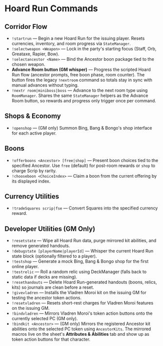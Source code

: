 # Hoard Run Commands

## Corridor Flow
- `!startrun` — Begin a new Hoard Run for the issuing player. Resets currencies, inventory, and room progress via `StateManager`.
- `!selectweapon <Weapon>` — Lock in the party's starting focus (Staff, Orb, Greataxe, Rapier, Bow).
- `!selectancestor <Name>` — Bind the Ancestor boon package tied to the chosen weapon.
- **Advance Room button (GM whisper)** — Progress the scripted Hoard Run flow (ancestor prompts, free boon phase, room counter). The button fires the legacy `!nextroom` command so totals stay in sync with manual advances without typing.
- `!nextr room|miniboss|boss` — Advance to the next room type using `RoomManager`. Shares the same `StateManager` helpers as the Advance Room button, so rewards and progress only trigger once per command.

## Shops & Economy
- `!openshop` — (GM only) Summon Bing, Bang & Bongo's shop interface for each active player.

## Boons
- `!offerboons <Ancestor> [free|shop]` — Present boon choices tied to the specified Ancestor. Use `free` (default) for post-room rewards or `shop` to charge Scrip by rarity.
- `!chooseboon <ChoiceIndex>` — Claim a boon from the current offering by its displayed index.

## Currency Utilities
- `!tradeSquares scrip|fse` — Convert Squares into the specified currency reward.

## Developer Utilities (GM Only)
- `!resetstate` — Wipe all Hoard Run data, purge mirrored kit abilities, and remove generated handouts.
- `!debugstate [playerName|playerId]` — Whisper the current Hoard Run state block (optionally filtered to a player).
- `!testshop` — Generate a mock Bing, Bang & Bongo shop for the first online player.
- `!testrelic` — Roll a random relic using DeckManager (falls back to static data if decks are missing).
- `!resethandouts` — Delete Hoard Run-generated handouts (boons, relics, kits) so journals are clean before a reset.
- `!givevladren` — Installs the Vladren Moroi kit on the issuing GM for testing the ancestor token actions.
- `!resetvladren` — Resets short-rest charges for Vladren Moroi features on the issuing GM.
- `!bindvladren` — Mirrors Vladren Moroi's token action buttons onto the currently selected PC (GM only).
- `!bindkit <Ancestor>` — (GM only) Mirrors the registered Ancestor kit abilities onto the selected PC token using `AncestorKits`. The mirrored macros live on the sheet's **Attributes & Abilities** tab and show up as token action buttons for that character.
